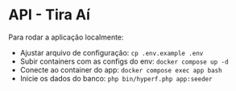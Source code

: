 # API - Tira Aí

Para rodar a aplicação localmente:
- Ajustar arquivo de configuração: `cp .env.example .env`
- Subir containers com as configs do env: `docker compose up -d`
- Conecte ao container do app: `docker compose exec app bash`
- Inicie os dados do banco: `php bin/hyperf.php app:seeder`